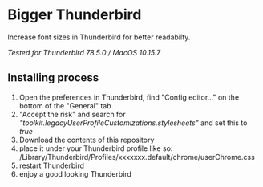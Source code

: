 # Bigger Thunderbird
Increase font sizes in Thunderbird for better readabilty.


_Tested for Thunderbird 78.5.0 / MacOS 10.15.7_


## Installing process

1. Open the preferences in Thunderbird, find "Config editor..." on the bottom of the "General" tab
2. "Accept the risk" and search for _"toolkit.legacyUserProfileCustomizations.stylesheets"_ and set this to _true_
3. Download the contents of this repository 
4. place it under your Thunderbird profile like so:
  /Library/Thunderbird/Profiles/xxxxxxx.default/chrome/userChrome.css
5. restart Thunderbird
6. enjoy a good looking Thunderbird

